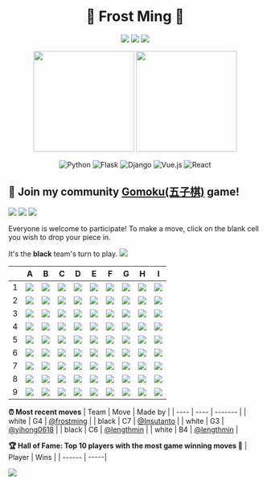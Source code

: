 <h1 align="center">🦄 Frost Ming 🐍</h1>

<div align="center">

[![](https://img.shields.io/badge/telegram-D14836?color=2CA5E0&style=for-the-badge&logo=telegram&logoColor=white)](https://t.me/frostming)
[![](https://img.shields.io/badge/twitter-%231DA1F2.svg?&style=for-the-badge&logo=twitter&logoColor=white)](https://twitter.com/frostming90)
[![](https://img.shields.io/badge/Blog-%23FFA500.svg?&style=for-the-badge&logo=rss&logoColor=white)](https://frostming.com)

</div>

<p align="center">
  <img height="200" src="https://github-readme-stats.vercel.app/api?username=frostming&show_icons=true&theme=dracula&include_all_commits=true" />
  <img height="200" src="https://github-readme-stats.vercel.app/api/top-langs/?username=frostming&theme=dracula&show_icons=true" />
</p>
<div align="center">
  
![Python](https://img.shields.io/badge/-Python-%233776ab?logo=python&style=for-the-badge&logoColor=white)
![Flask](https://img.shields.io/badge/-Flask-%23eeeeee?logo=flask&style=for-the-badge&logoColor=black)
![Django](https://img.shields.io/badge/-Django-%23092E20?logo=django&style=for-the-badge&logoColor=white)
![Vue.js](https://img.shields.io/badge/-Vue.js-%234fc08d?logo=vue.js&style=for-the-badge&logoColor=white)
![React](https://img.shields.io/badge/-React-%2357d8fb?logo=react&style=for-the-badge&logoColor=white)

</div>

## :game_die: Join my community [Gomoku(五子棋)](https://en.wikipedia.org/wiki/Gomoku) game!

<!--START_SECTION:gomoku-->
![](https://img.shields.io/badge/Total%20moves-20-blue)
![](https://img.shields.io/badge/Completed%20games-0-brightgreen)
![](https://img.shields.io/badge/Total%20players-8-orange)

Everyone is welcome to participate! To make a move, click on the blank cell you wish to drop your piece in.


It's the **black** team's turn to play. ![](/assets/black.png)



| |A|B|C|D|E|F|G|H|I|
| - | - | - | - | - | - | - | - | - | - |
| 1 | [![](/assets/blank.png)](https://github.com/frostming/frostming/issues/new?title=gomoku%7Cdrop%7Cblack%7CA1&labels=gomoku&body=Just+push+%27Submit+new+issue%27+without+editing+the+title.+The+README+will+be+updated+after+approximately+30+seconds.) |[![](/assets/blank.png)](https://github.com/frostming/frostming/issues/new?title=gomoku%7Cdrop%7Cblack%7CB1&labels=gomoku&body=Just+push+%27Submit+new+issue%27+without+editing+the+title.+The+README+will+be+updated+after+approximately+30+seconds.) |[![](/assets/blank.png)](https://github.com/frostming/frostming/issues/new?title=gomoku%7Cdrop%7Cblack%7CC1&labels=gomoku&body=Just+push+%27Submit+new+issue%27+without+editing+the+title.+The+README+will+be+updated+after+approximately+30+seconds.) |[![](/assets/blank.png)](https://github.com/frostming/frostming/issues/new?title=gomoku%7Cdrop%7Cblack%7CD1&labels=gomoku&body=Just+push+%27Submit+new+issue%27+without+editing+the+title.+The+README+will+be+updated+after+approximately+30+seconds.) |[![](/assets/blank.png)](https://github.com/frostming/frostming/issues/new?title=gomoku%7Cdrop%7Cblack%7CE1&labels=gomoku&body=Just+push+%27Submit+new+issue%27+without+editing+the+title.+The+README+will+be+updated+after+approximately+30+seconds.) |[![](/assets/blank.png)](https://github.com/frostming/frostming/issues/new?title=gomoku%7Cdrop%7Cblack%7CF1&labels=gomoku&body=Just+push+%27Submit+new+issue%27+without+editing+the+title.+The+README+will+be+updated+after+approximately+30+seconds.) |[![](/assets/blank.png)](https://github.com/frostming/frostming/issues/new?title=gomoku%7Cdrop%7Cblack%7CG1&labels=gomoku&body=Just+push+%27Submit+new+issue%27+without+editing+the+title.+The+README+will+be+updated+after+approximately+30+seconds.) |[![](/assets/blank.png)](https://github.com/frostming/frostming/issues/new?title=gomoku%7Cdrop%7Cblack%7CH1&labels=gomoku&body=Just+push+%27Submit+new+issue%27+without+editing+the+title.+The+README+will+be+updated+after+approximately+30+seconds.) |[![](/assets/blank.png)](https://github.com/frostming/frostming/issues/new?title=gomoku%7Cdrop%7Cblack%7CI1&labels=gomoku&body=Just+push+%27Submit+new+issue%27+without+editing+the+title.+The+README+will+be+updated+after+approximately+30+seconds.) |
| 2 | [![](/assets/blank.png)](https://github.com/frostming/frostming/issues/new?title=gomoku%7Cdrop%7Cblack%7CA2&labels=gomoku&body=Just+push+%27Submit+new+issue%27+without+editing+the+title.+The+README+will+be+updated+after+approximately+30+seconds.) |[![](/assets/blank.png)](https://github.com/frostming/frostming/issues/new?title=gomoku%7Cdrop%7Cblack%7CB2&labels=gomoku&body=Just+push+%27Submit+new+issue%27+without+editing+the+title.+The+README+will+be+updated+after+approximately+30+seconds.) |[![](/assets/blank.png)](https://github.com/frostming/frostming/issues/new?title=gomoku%7Cdrop%7Cblack%7CC2&labels=gomoku&body=Just+push+%27Submit+new+issue%27+without+editing+the+title.+The+README+will+be+updated+after+approximately+30+seconds.) |[![](/assets/blank.png)](https://github.com/frostming/frostming/issues/new?title=gomoku%7Cdrop%7Cblack%7CD2&labels=gomoku&body=Just+push+%27Submit+new+issue%27+without+editing+the+title.+The+README+will+be+updated+after+approximately+30+seconds.) |[![](/assets/blank.png)](https://github.com/frostming/frostming/issues/new?title=gomoku%7Cdrop%7Cblack%7CE2&labels=gomoku&body=Just+push+%27Submit+new+issue%27+without+editing+the+title.+The+README+will+be+updated+after+approximately+30+seconds.) |![](/assets/white.png) |[![](/assets/blank.png)](https://github.com/frostming/frostming/issues/new?title=gomoku%7Cdrop%7Cblack%7CG2&labels=gomoku&body=Just+push+%27Submit+new+issue%27+without+editing+the+title.+The+README+will+be+updated+after+approximately+30+seconds.) |[![](/assets/blank.png)](https://github.com/frostming/frostming/issues/new?title=gomoku%7Cdrop%7Cblack%7CH2&labels=gomoku&body=Just+push+%27Submit+new+issue%27+without+editing+the+title.+The+README+will+be+updated+after+approximately+30+seconds.) |[![](/assets/blank.png)](https://github.com/frostming/frostming/issues/new?title=gomoku%7Cdrop%7Cblack%7CI2&labels=gomoku&body=Just+push+%27Submit+new+issue%27+without+editing+the+title.+The+README+will+be+updated+after+approximately+30+seconds.) |
| 3 | [![](/assets/blank.png)](https://github.com/frostming/frostming/issues/new?title=gomoku%7Cdrop%7Cblack%7CA3&labels=gomoku&body=Just+push+%27Submit+new+issue%27+without+editing+the+title.+The+README+will+be+updated+after+approximately+30+seconds.) |[![](/assets/blank.png)](https://github.com/frostming/frostming/issues/new?title=gomoku%7Cdrop%7Cblack%7CB3&labels=gomoku&body=Just+push+%27Submit+new+issue%27+without+editing+the+title.+The+README+will+be+updated+after+approximately+30+seconds.) |[![](/assets/blank.png)](https://github.com/frostming/frostming/issues/new?title=gomoku%7Cdrop%7Cblack%7CC3&labels=gomoku&body=Just+push+%27Submit+new+issue%27+without+editing+the+title.+The+README+will+be+updated+after+approximately+30+seconds.) |[![](/assets/blank.png)](https://github.com/frostming/frostming/issues/new?title=gomoku%7Cdrop%7Cblack%7CD3&labels=gomoku&body=Just+push+%27Submit+new+issue%27+without+editing+the+title.+The+README+will+be+updated+after+approximately+30+seconds.) |![](/assets/black.png) |[![](/assets/blank.png)](https://github.com/frostming/frostming/issues/new?title=gomoku%7Cdrop%7Cblack%7CF3&labels=gomoku&body=Just+push+%27Submit+new+issue%27+without+editing+the+title.+The+README+will+be+updated+after+approximately+30+seconds.) |![](/assets/white.png) |[![](/assets/blank.png)](https://github.com/frostming/frostming/issues/new?title=gomoku%7Cdrop%7Cblack%7CH3&labels=gomoku&body=Just+push+%27Submit+new+issue%27+without+editing+the+title.+The+README+will+be+updated+after+approximately+30+seconds.) |[![](/assets/blank.png)](https://github.com/frostming/frostming/issues/new?title=gomoku%7Cdrop%7Cblack%7CI3&labels=gomoku&body=Just+push+%27Submit+new+issue%27+without+editing+the+title.+The+README+will+be+updated+after+approximately+30+seconds.) |
| 4 | [![](/assets/blank.png)](https://github.com/frostming/frostming/issues/new?title=gomoku%7Cdrop%7Cblack%7CA4&labels=gomoku&body=Just+push+%27Submit+new+issue%27+without+editing+the+title.+The+README+will+be+updated+after+approximately+30+seconds.) |![](/assets/white.png) |![](/assets/black.png) |![](/assets/black.png) |![](/assets/black.png) |![](/assets/white.png) |![](/assets/white.png) |[![](/assets/blank.png)](https://github.com/frostming/frostming/issues/new?title=gomoku%7Cdrop%7Cblack%7CH4&labels=gomoku&body=Just+push+%27Submit+new+issue%27+without+editing+the+title.+The+README+will+be+updated+after+approximately+30+seconds.) |[![](/assets/blank.png)](https://github.com/frostming/frostming/issues/new?title=gomoku%7Cdrop%7Cblack%7CI4&labels=gomoku&body=Just+push+%27Submit+new+issue%27+without+editing+the+title.+The+README+will+be+updated+after+approximately+30+seconds.) |
| 5 | [![](/assets/blank.png)](https://github.com/frostming/frostming/issues/new?title=gomoku%7Cdrop%7Cblack%7CA5&labels=gomoku&body=Just+push+%27Submit+new+issue%27+without+editing+the+title.+The+README+will+be+updated+after+approximately+30+seconds.) |[![](/assets/blank.png)](https://github.com/frostming/frostming/issues/new?title=gomoku%7Cdrop%7Cblack%7CB5&labels=gomoku&body=Just+push+%27Submit+new+issue%27+without+editing+the+title.+The+README+will+be+updated+after+approximately+30+seconds.) |![](/assets/black.png) |![](/assets/white.png) |![](/assets/white.png) |![](/assets/black.png) |![](/assets/white.png) |[![](/assets/blank.png)](https://github.com/frostming/frostming/issues/new?title=gomoku%7Cdrop%7Cblack%7CH5&labels=gomoku&body=Just+push+%27Submit+new+issue%27+without+editing+the+title.+The+README+will+be+updated+after+approximately+30+seconds.) |[![](/assets/blank.png)](https://github.com/frostming/frostming/issues/new?title=gomoku%7Cdrop%7Cblack%7CI5&labels=gomoku&body=Just+push+%27Submit+new+issue%27+without+editing+the+title.+The+README+will+be+updated+after+approximately+30+seconds.) |
| 6 | [![](/assets/blank.png)](https://github.com/frostming/frostming/issues/new?title=gomoku%7Cdrop%7Cblack%7CA6&labels=gomoku&body=Just+push+%27Submit+new+issue%27+without+editing+the+title.+The+README+will+be+updated+after+approximately+30+seconds.) |![](/assets/black.png) |![](/assets/black.png) |![](/assets/black.png) |[![](/assets/blank.png)](https://github.com/frostming/frostming/issues/new?title=gomoku%7Cdrop%7Cblack%7CE6&labels=gomoku&body=Just+push+%27Submit+new+issue%27+without+editing+the+title.+The+README+will+be+updated+after+approximately+30+seconds.) |[![](/assets/blank.png)](https://github.com/frostming/frostming/issues/new?title=gomoku%7Cdrop%7Cblack%7CF6&labels=gomoku&body=Just+push+%27Submit+new+issue%27+without+editing+the+title.+The+README+will+be+updated+after+approximately+30+seconds.) |![](/assets/white.png) |[![](/assets/blank.png)](https://github.com/frostming/frostming/issues/new?title=gomoku%7Cdrop%7Cblack%7CH6&labels=gomoku&body=Just+push+%27Submit+new+issue%27+without+editing+the+title.+The+README+will+be+updated+after+approximately+30+seconds.) |[![](/assets/blank.png)](https://github.com/frostming/frostming/issues/new?title=gomoku%7Cdrop%7Cblack%7CI6&labels=gomoku&body=Just+push+%27Submit+new+issue%27+without+editing+the+title.+The+README+will+be+updated+after+approximately+30+seconds.) |
| 7 | ![](/assets/white.png) |[![](/assets/blank.png)](https://github.com/frostming/frostming/issues/new?title=gomoku%7Cdrop%7Cblack%7CB7&labels=gomoku&body=Just+push+%27Submit+new+issue%27+without+editing+the+title.+The+README+will+be+updated+after+approximately+30+seconds.) |![](/assets/black.png) |[![](/assets/blank.png)](https://github.com/frostming/frostming/issues/new?title=gomoku%7Cdrop%7Cblack%7CD7&labels=gomoku&body=Just+push+%27Submit+new+issue%27+without+editing+the+title.+The+README+will+be+updated+after+approximately+30+seconds.) |[![](/assets/blank.png)](https://github.com/frostming/frostming/issues/new?title=gomoku%7Cdrop%7Cblack%7CE7&labels=gomoku&body=Just+push+%27Submit+new+issue%27+without+editing+the+title.+The+README+will+be+updated+after+approximately+30+seconds.) |[![](/assets/blank.png)](https://github.com/frostming/frostming/issues/new?title=gomoku%7Cdrop%7Cblack%7CF7&labels=gomoku&body=Just+push+%27Submit+new+issue%27+without+editing+the+title.+The+README+will+be+updated+after+approximately+30+seconds.) |[![](/assets/blank.png)](https://github.com/frostming/frostming/issues/new?title=gomoku%7Cdrop%7Cblack%7CG7&labels=gomoku&body=Just+push+%27Submit+new+issue%27+without+editing+the+title.+The+README+will+be+updated+after+approximately+30+seconds.) |[![](/assets/blank.png)](https://github.com/frostming/frostming/issues/new?title=gomoku%7Cdrop%7Cblack%7CH7&labels=gomoku&body=Just+push+%27Submit+new+issue%27+without+editing+the+title.+The+README+will+be+updated+after+approximately+30+seconds.) |[![](/assets/blank.png)](https://github.com/frostming/frostming/issues/new?title=gomoku%7Cdrop%7Cblack%7CI7&labels=gomoku&body=Just+push+%27Submit+new+issue%27+without+editing+the+title.+The+README+will+be+updated+after+approximately+30+seconds.) |
| 8 | [![](/assets/blank.png)](https://github.com/frostming/frostming/issues/new?title=gomoku%7Cdrop%7Cblack%7CA8&labels=gomoku&body=Just+push+%27Submit+new+issue%27+without+editing+the+title.+The+README+will+be+updated+after+approximately+30+seconds.) |[![](/assets/blank.png)](https://github.com/frostming/frostming/issues/new?title=gomoku%7Cdrop%7Cblack%7CB8&labels=gomoku&body=Just+push+%27Submit+new+issue%27+without+editing+the+title.+The+README+will+be+updated+after+approximately+30+seconds.) |[![](/assets/blank.png)](https://github.com/frostming/frostming/issues/new?title=gomoku%7Cdrop%7Cblack%7CC8&labels=gomoku&body=Just+push+%27Submit+new+issue%27+without+editing+the+title.+The+README+will+be+updated+after+approximately+30+seconds.) |[![](/assets/blank.png)](https://github.com/frostming/frostming/issues/new?title=gomoku%7Cdrop%7Cblack%7CD8&labels=gomoku&body=Just+push+%27Submit+new+issue%27+without+editing+the+title.+The+README+will+be+updated+after+approximately+30+seconds.) |[![](/assets/blank.png)](https://github.com/frostming/frostming/issues/new?title=gomoku%7Cdrop%7Cblack%7CE8&labels=gomoku&body=Just+push+%27Submit+new+issue%27+without+editing+the+title.+The+README+will+be+updated+after+approximately+30+seconds.) |[![](/assets/blank.png)](https://github.com/frostming/frostming/issues/new?title=gomoku%7Cdrop%7Cblack%7CF8&labels=gomoku&body=Just+push+%27Submit+new+issue%27+without+editing+the+title.+The+README+will+be+updated+after+approximately+30+seconds.) |[![](/assets/blank.png)](https://github.com/frostming/frostming/issues/new?title=gomoku%7Cdrop%7Cblack%7CG8&labels=gomoku&body=Just+push+%27Submit+new+issue%27+without+editing+the+title.+The+README+will+be+updated+after+approximately+30+seconds.) |[![](/assets/blank.png)](https://github.com/frostming/frostming/issues/new?title=gomoku%7Cdrop%7Cblack%7CH8&labels=gomoku&body=Just+push+%27Submit+new+issue%27+without+editing+the+title.+The+README+will+be+updated+after+approximately+30+seconds.) |[![](/assets/blank.png)](https://github.com/frostming/frostming/issues/new?title=gomoku%7Cdrop%7Cblack%7CI8&labels=gomoku&body=Just+push+%27Submit+new+issue%27+without+editing+the+title.+The+README+will+be+updated+after+approximately+30+seconds.) |
| 9 | [![](/assets/blank.png)](https://github.com/frostming/frostming/issues/new?title=gomoku%7Cdrop%7Cblack%7CA9&labels=gomoku&body=Just+push+%27Submit+new+issue%27+without+editing+the+title.+The+README+will+be+updated+after+approximately+30+seconds.) |[![](/assets/blank.png)](https://github.com/frostming/frostming/issues/new?title=gomoku%7Cdrop%7Cblack%7CB9&labels=gomoku&body=Just+push+%27Submit+new+issue%27+without+editing+the+title.+The+README+will+be+updated+after+approximately+30+seconds.) |[![](/assets/blank.png)](https://github.com/frostming/frostming/issues/new?title=gomoku%7Cdrop%7Cblack%7CC9&labels=gomoku&body=Just+push+%27Submit+new+issue%27+without+editing+the+title.+The+README+will+be+updated+after+approximately+30+seconds.) |[![](/assets/blank.png)](https://github.com/frostming/frostming/issues/new?title=gomoku%7Cdrop%7Cblack%7CD9&labels=gomoku&body=Just+push+%27Submit+new+issue%27+without+editing+the+title.+The+README+will+be+updated+after+approximately+30+seconds.) |[![](/assets/blank.png)](https://github.com/frostming/frostming/issues/new?title=gomoku%7Cdrop%7Cblack%7CE9&labels=gomoku&body=Just+push+%27Submit+new+issue%27+without+editing+the+title.+The+README+will+be+updated+after+approximately+30+seconds.) |[![](/assets/blank.png)](https://github.com/frostming/frostming/issues/new?title=gomoku%7Cdrop%7Cblack%7CF9&labels=gomoku&body=Just+push+%27Submit+new+issue%27+without+editing+the+title.+The+README+will+be+updated+after+approximately+30+seconds.) |[![](/assets/blank.png)](https://github.com/frostming/frostming/issues/new?title=gomoku%7Cdrop%7Cblack%7CG9&labels=gomoku&body=Just+push+%27Submit+new+issue%27+without+editing+the+title.+The+README+will+be+updated+after+approximately+30+seconds.) |[![](/assets/blank.png)](https://github.com/frostming/frostming/issues/new?title=gomoku%7Cdrop%7Cblack%7CH9&labels=gomoku&body=Just+push+%27Submit+new+issue%27+without+editing+the+title.+The+README+will+be+updated+after+approximately+30+seconds.) |[![](/assets/blank.png)](https://github.com/frostming/frostming/issues/new?title=gomoku%7Cdrop%7Cblack%7CI9&labels=gomoku&body=Just+push+%27Submit+new+issue%27+without+editing+the+title.+The+README+will+be+updated+after+approximately+30+seconds.) |


**:alarm_clock: Most recent moves**
| Team | Move | Made by |
| ---- | ---- | ------- |
| white | G4 | [@frostming](https://github.com/frostming) |
| black | C7 | [@Insutanto](https://github.com/Insutanto) |
| white | G3 | [@yihong0618](https://github.com/yihong0618) |
| black | C6 | [@lengthmin](https://github.com/lengthmin) |
| white | B4 | [@lengthmin](https://github.com/lengthmin) |


**:trophy: Hall of Fame: Top 10 players with the most game winning moves :1st_place_medal:**
| Player | Wins |
| ------ | -----|

<!--END_SECTION:gomoku-->

<a href="https://www.buymeacoffee.com/frostming"><img src="https://img.buymeacoffee.com/button-api/?text=Buy me a coffee&emoji=&slug=frostming&button_colour=b2f0ec&font_colour=000000&font_family=Bree&outline_colour=000000&coffee_colour=FFDD00"></a>
